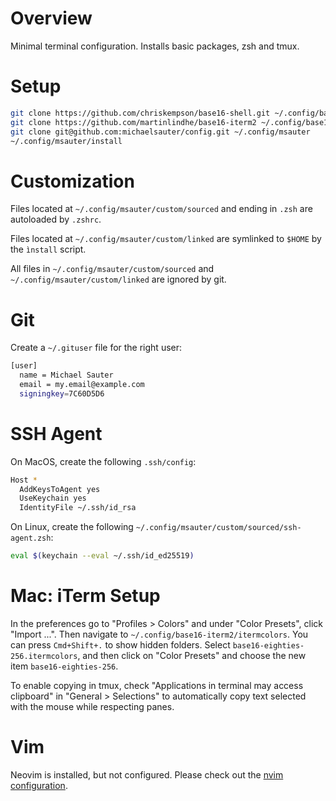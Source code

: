 # Overview

Minimal terminal configuration. Installs basic packages, zsh and tmux.

# Setup

```sh
git clone https://github.com/chriskempson/base16-shell.git ~/.config/base16-shell
git clone https://github.com/martinlindhe/base16-iterm2 ~/.config/base16-iterm2
git clone git@github.com:michaelsauter/config.git ~/.config/msauter
~/.config/msauter/install
```

# Customization

Files located at `~/.config/msauter/custom/sourced` and ending in `.zsh` are
autoloaded by `.zshrc`.

Files located at `~/.config/msauter/custom/linked` are symlinked to `$HOME` by
the `ìnstall` script.

All files in `~/.config/msauter/custom/sourced` and
`~/.config/msauter/custom/linked` are ignored by git.

# Git

Create a `~/.gituser` file for the right user:

```sh
[user]
  name = Michael Sauter
  email = my.email@example.com
  signingkey=7C60D5D6
```

# SSH Agent

On MacOS, create the following `.ssh/config`:

```sh
Host *
  AddKeysToAgent yes
  UseKeychain yes
  IdentityFile ~/.ssh/id_rsa
```

On Linux, create the following `~/.config/msauter/custom/sourced/ssh-agent.zsh`:
```sh
eval $(keychain --eval ~/.ssh/id_ed25519)
```

# Mac: iTerm Setup

In the preferences go to "Profiles > Colors" and under "Color Presets", click
"Import ...". Then navigate to `~/.config/base16-iterm2/itermcolors`. You can
press `Cmd+Shift+.` to show hidden folders. Select
`base16-eighties-256.itermcolors`, and then click on "Color Presets" and choose the
new item `base16-eighties-256`.

To enable copying in tmux, check "Applications in terminal may access
clipboard" in "General > Selections" to automatically copy text selected with
the mouse while respecting panes.

# Vim

Neovim is installed, but not configured. Please check out the
[nvim configuration](https://github.com/michaelsauter/nvim).
